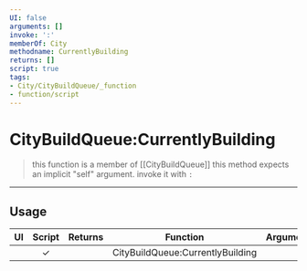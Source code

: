 ```yaml
---
UI: false
arguments: []
invoke: ':'
memberOf: City
methodname: CurrentlyBuilding
returns: []
script: true
tags:
- City/CityBuildQueue/_function
- function/script
---
```

# CityBuildQueue:CurrentlyBuilding
> this function is a member of [[CityBuildQueue]]
> this method expects an implicit "self" argument. invoke it with `:`
-----
## Usage
|  UI | Script | Returns | Function | Arguments |
|:---:|:------:|-------:|:--------:|:---------|
| |✓||CityBuildQueue:CurrentlyBuilding||

